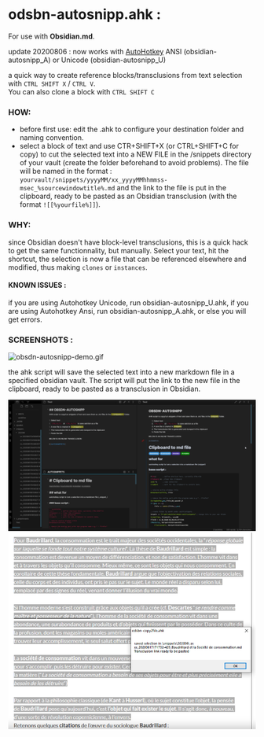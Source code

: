# odsbn-autosnipp.ahk : 
For use with **Obsidian.md**. 

update 20200806 : now works with [AutoHotkey](https://www.autohotkey.com/) ANSI (obsidian-autosnipp_A) or Unicode (obsidian-autosnipp_U)<br>

a quick way to create reference blocks/transclusions from text selection with `CTRL SHIFT X` / `CTRL V`.<br>
You can also clone a block with `CTRL SHIFT C`

### HOW:
* before first use: edit the .ahk to configure your destination folder and naming convention.
* select a block of text and use CTR+SHIFT+X (or CTRL+SHIFT+C for copy) to cut the selected text into a NEW FILE in the /snippets directory of your vault (create the folder beforehand to avoid problems). The file will be named in the format :<br> `yourvault/snippets/yyyyMM/xx_yyyyMMhhmmss-msec_%sourcewindowtitle%.md` and the link to the file is put in the clipboard, ready to be pasted as an Obsidian transclusion (with the format `![[%yourfile%]]`).<br>
### WHY:
since Obsidian doesn't have block-level transclusions, this is a quick hack to get the same functionnality, but manually. Select your text, hit the shortcut, the selection is now a file that can be referenced elsewhere and modified, thus making `clones` or `instances`.<br>
#### KNOWN ISSUES :
if you are using Autohotkey Unicode, run obsidian-autosnipp_U.ahk,
if you are using Autohotkey Ansi, run obsidian-autosnipp_A.ahk,
or else you will get errors.

### SCREENSHOTS :

![obsdn-autosnipp-demo.gif](https://github.com/cannibalox/Obsdn-Autosnipp/blob/master/obsdn-autosnipp-demo.gif)

the ahk script will save the selected text into a new markdown file in a specified obsidian vault. The script will put the link to the new file in the clipboard, ready to be pasted as a transclusion in Obsidian.

![Obsidian-autosnipp.png](https://github.com/cannibalox/Obsdn-Autosnipp/blob/master/Obsidian-autosnipp.png)
![obsdn-autosnipp_firefox.png](https://github.com/cannibalox/Obsdn-Autosnipp/blob/master/obsdn-autosnipp_firefox.png)


